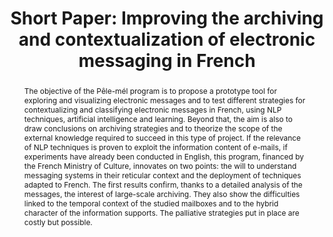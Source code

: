 ---
abstract: 'The objective of the Pêle-mél program is to propose a prototype tool for
  exploring and visualizing electronic messages and to test different strategies for
  contextualizing and classifying electronic messages in French, using NLP techniques,
  artificial intelligence and learning. Beyond that, the aim is also to draw conclusions
  on archiving strategies and to theorize the scope of the external knowledge required
  to succeed in this type of project. If the relevance of NLP techniques is proven
  to exploit the information content of e-mails, if experiments have already been
  conducted in English, this program, financed by the French Ministry of Culture,
  innovates on two points: the will to understand messaging systems in their reticular
  context and the deployment of techniques adapted to French. The first results confirm,
  thanks to a detailed analysis of the messages, the interest of large-scale archiving.
  They also show the difficulties linked to the temporal context of the studied mailboxes
  and to the hybrid character of the information supports. The palliative strategies
  put in place are costly but possible. '
creators:
- Vasseur, Edouard
date: null
document_url: https://az659834.vo.msecnd.net/eventsairwesteuprod/production-inconference-public/5dc6b59835b14a4288b0c83c60676b27
grand_parent: iPRES
institutions:
- Ecole Nationale Des Chartes
keywords:
- email
- machine learning
- classification
- terminology
landing_page_url: null
language: eng
layout: publication
license: CC-BY 4.0 International
notes_url: null
parent: iPRES 2022
presentation_url: null
publication_type: short paper
size: null
source_name: iPRES
title: 'Short Paper: Improving the archiving and contextualization of electronic messaging
  in French'
year: 2022
---